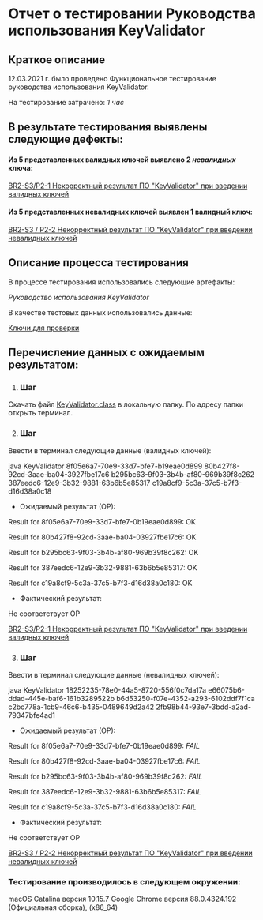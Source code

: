 # Отчет о тестировании Руководства использования KeyValidator #

## Краткое описание ##

12.03.2021 г. было проведено Функциональное тестирование руководства использования KeyValidator.

На тестирование затрачено: *1 час*

## В результате тестирования выявлены следующие дефекты: ##

#### Из 5 представленных валидных ключей выявлено 2 *невалидных* ключа: ####
[BR2-S3/P2-1 Некорректный результат ПО "KeyValidator" при введении валидных ключей](https://github.com/Alex-isk/HW-J-2/issues/2)

#### Из 5 представленных невалидных ключей выявлен 1 валидный ключ: ####

[BR2-S3 / P2-2 Некорректный результат ПО "KeyValidator" при введении невалидных ключей](https://github.com/Alex-isk/HW-J-2/issues/3)


## Описание процесса тестирования ##

В процессе тестирования использовались следующие артефакты:
 
*Руководство использования KeyValidator*

В качестве тестовых данных использовались данные:

[Ключи для проверки](https://github.com/netology-code/javaqa-homeworks/blob/master/intro/user-manual.md#%D0%BA%D0%BB%D1%8E%D1%87%D0%B8-%D0%B4%D0%BB%D1%8F-%D0%BF%D1%80%D0%BE%D0%B2%D0%B5%D1%80%D0%BA%D0%B8)


## Перечисление данных с ожидаемым результатом: ##

1. ### Шаг ### 

Скачать файл [KeyValidator.class](https://github.com/netology-code/javaqa-homeworks/blob/master/intro/artifacts/KeyValidator.class) в локальную папку. По адресу папки открыть терминал.

2. ### Шаг ### 

Ввести в терминал следующие данные (валидных ключей):

java KeyValidator 8f05e6a7-70e9-33d7-bfe7-b19eae0d899 80b427f8-92cd-3aae-ba04-3927fbe17c6 b295bc63-9f03-3b4b-af80-969b39f8c262 387eedc6-12e9-3b32-9881-63b6b5e85317 c19a8cf9-5c3a-37c5-b7f3-d16d38a0c18

* Ожидаемый результат (ОР):

Result for 8f05e6a7-70e9-33d7-bfe7-0b19eae0d899: OK

Result for 80b427f8-92cd-3aae-ba04-03927fbe17c6: OK

Result for b295bc63-9f03-3b4b-af80-969b39f8c262: OK

Result for 387eedc6-12e9-3b32-9881-63b6b5e85317: OK

Result for c19a8cf9-5c3a-37c5-b7f3-d16d38a0c180: OK

* Фактический результат:

Не соответствует ОР

[BR2-S3/P2-1 Некорректный результат ПО "KeyValidator" при введении валидных ключей](https://github.com/Alex-isk/HW-J-2/issues/2)

3. ### Шаг ### 

Ввести в терминал следующие данные (невалидных ключей):

java KeyValidator 18252235-78e0-44a5-8720-556f0c7da17a  e66075b6-ddad-445e-baf6-161b3289522b b6d53250-f07e-4352-a293-6102ddf7f1ca c2bc778a-1cb9-46c6-b435-0489649d2a42 2fb98b44-93e7-3bdd-a2ad-79347bfe4ad1


* Ожидаемый результат (ОР):

Result for 8f05e6a7-70e9-33d7-bfe7-0b19eae0d899: *FAIL*

Result for 80b427f8-92cd-3aae-ba04-03927fbe17c6: *FAIL*

Result for b295bc63-9f03-3b4b-af80-969b39f8c262: *FAIL*

Result for 387eedc6-12e9-3b32-9881-63b6b5e85317: *FAIL*

Result for c19a8cf9-5c3a-37c5-b7f3-d16d38a0c180: *FAIL*

* Фактический результат:

Не соответствует ОР

[BR2-S3 / P2-2 Некорректный результат ПО "KeyValidator" при введении невалидных ключей](https://github.com/Alex-isk/HW-J-2/issues/3)

### Тестирование производилось в следующем окружении: ###

macOS Catalina версия 10.15.7
Google Chrome версия 88.0.4324.192 (Официальная сборка), (x86_64)
